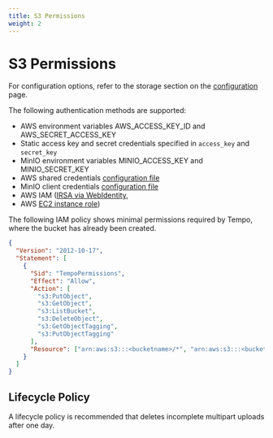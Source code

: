 ```yaml
---
title: S3 Permissions
weight: 2
---
```


# S3 Permissions

For configuration options, refer to the storage section on the [configuration](..) page.

The following authentication methods are supported:

- AWS environment variables AWS_ACCESS_KEY_ID and AWS_SECRET_ACCESS_KEY
- Static access key and secret credentials specified in `access_key` and `secret_key`
- MinIO environment variables MINIO_ACCESS_KEY and MINIO_SECRET_KEY
- AWS shared credentials [configuration file](https://docs.aws.amazon.com/ses/latest/DeveloperGuide/create-shared-credentials-file.html)
- MinIO client credentials [configuration file](https://github.com/minio/mc/blob/master/docs/minio-client-configuration-files.md)
- AWS IAM ([IRSA via WebIdentity](https://docs.aws.amazon.com/eks/latest/userguide/iam-roles-for-service-accounts.html),
- AWS [EC2 instance role](https://docs.aws.amazon.com/AWSEC2/latest/UserGuide/iam-roles-for-amazon-ec2.html))

The following IAM policy shows minimal permissions required by Tempo, where the bucket has already been created.

```json
{
  "Version": "2012-10-17",
  "Statement": [
    {
      "Sid": "TempoPermissions",
      "Effect": "Allow",
      "Action": [
        "s3:PutObject",
        "s3:GetObject",
        "s3:ListBucket",
        "s3:DeleteObject",
        "s3:GetObjectTagging",
        "s3:PutObjectTagging"
      ],
      "Resource": ["arn:aws:s3:::<bucketname>/*", "arn:aws:s3:::<bucketname>"]
    }
  ]
}
```

## Lifecycle Policy

A lifecycle policy is recommended that deletes incomplete multipart uploads after one day.

